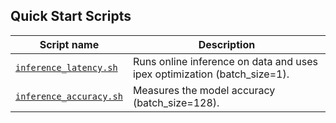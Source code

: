 <!--- 30. Quick Start Scripts -->
## Quick Start Scripts

| Script name | Description |
|-------------|-------------|
| [`inference_latency.sh`](inference_latency.sh) | Runs online inference on data and uses ipex optimization (batch_size=1). |
| [`inference_accuracy.sh`](inference_accuracy.sh) | Measures the model accuracy (batch_size=128). |
